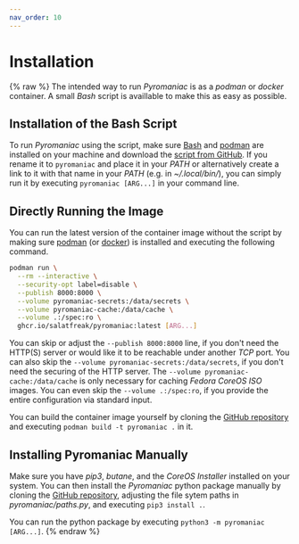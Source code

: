 ```yaml
---
nav_order: 10
---
```


# Installation
{% raw %}
The intended way to run *Pyromaniac* is as a *podman* or *docker* container.
A small *Bash* script is availlable to make this as easy as possible.

## Installation of the Bash Script
To run *Pyromaniac* using the script, make sure [Bash][bash] and
[podman][podman] are installed on your machine and download the [script from
GitHub][script]. If you rename it to `pyromaniac` and place it in your *PATH*
or alternatively create a link to it with that name in your *PATH* (e.g. in
*~/.local/bin/*), you can simply run it by executing `pyromaniac [ARG...]` in
your command line.

[bash]: https://www.gnu.org/software/bash/
[podman]: https://podman.io/
[script]: https://github.com/salatfreak/pyromaniac/blob/main/pyromaniac.sh

## Directly Running the Image
You can run the latest version of the container image without the script by
making sure [podman][podman] (or [docker][docker]) is installed and executing
the following command.

```bash
podman run \
  --rm --interactive \
  --security-opt label=disable \
  --publish 8000:8000 \
  --volume pyromaniac-secrets:/data/secrets \
  --volume pyromaniac-cache:/data/cache \
  --volume .:/spec:ro \
  ghcr.io/salatfreak/pyromaniac:latest [ARG...]
```

You can skip or adjust the `--publish 8000:8000` line, if you don't need the
HTTP(S) server or would like it to be reachable under another *TCP* port. You
can also skip the `--volume pyromaniac-secrets:/data/secrets`, if you don't
need the securing of the HTTP server. The `--volume
pyromaniac-cache:/data/cache` is only necessary for caching *Fedora CoreOS*
*ISO* images. You can even skip the `--volume .:/spec:ro`, if you provide the
entire configuration via standard input.

You can build the container image yourself by cloning the [GitHub
repository][repo] and executing `podman build -t pyromaniac .` in it.

[docker]: https://www.docker.com/
[repo]: https://github.com/salatfreak/pyromaniac

## Installing Pyromaniac Manually
Make sure you have *pip3*, *butane*, and the *CoreOS Installer* installed on
your system. You can then install the *Pyromaniac* python package manually by
cloning the [GitHub repository][repo], adjusting the file sytem paths in
*pyromaniac/paths.py*, and executing `pip3 install .`.

You can run the python package by executing `python3 -m pyromaniac [ARG...]`.
{% endraw %}
